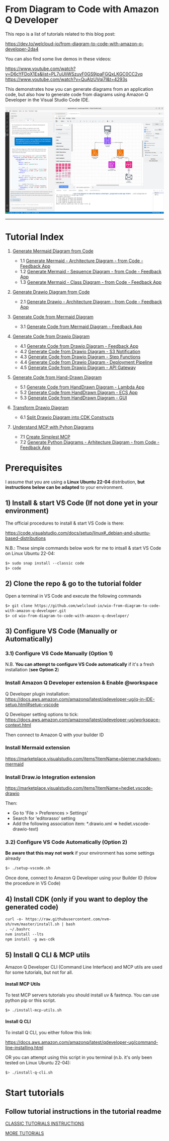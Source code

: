# **From Diagram to Code with Amazon Q Developer**

This repo is a list of tutorials related to this blog post:

https://dev.to/welcloud-io/from-diagram-to-code-with-amazon-q-developer-2da4

You can also find some live demos in these videos:

https://www.youtube.com/watch?v=D6cYFDoX1Es&list=PL7uUliWSzuvF0GS9jpaFGQxLKGC0CC2vq
https://www.youtube.com/watch?v=QuAlzUVqi7I&t=4293s

This demonstrates how you can generate diagrams from an application code, but also how to generate code from diagrams using Amazon Q Developer in the Visual Studio Code IDE.

![test](./_playground/screenshots/vscode-bigpicture.png)

---

# Tutorial Index

1. [Generate Mermaid Diagram from Code](_playground/TUTORIALS#1-generate-mermaid-diagram-from-code)

    - 1.1 [Generate Mermaid - Architecture Diagram - from Code - Feedback App](_playground/TUTORIALS#11-generate-mermaid---architecture-diagram---from-code---feedback-app)
    - 1.2 [Generate Mermaid - Sequence Diagram - from Code - Feedback App](_playground/TUTORIALS#12-generate-mermaid---sequence-diagram---from-code---feedback-app)
    - 1.3 [Generate Mermaid - Class Diagram - from Code - Feedback App](_playground/TUTORIALS#13-generate-mermaid---class-diagram---from-code---feedback-app)

2. [Generate Drawio Diagram from Code](_playground/TUTORIALS#2-generate-drawio-diagram-from-code)

    - 2.1 [Generate Drawio - Architecture Diagram - from Code - Feedback App](_playground/TUTORIALS#21-generate-drawio---architecture-diagram---from-code---feedback-app)

3. [Generate Code from Mermaid Diagram](_playground/TUTORIALS#3-generate-code-from-mermaid-diagram)

    - 3.1 [Generate Code from Mermaid Diagram - Feedback App](_playground/TUTORIALS#31-generate-code-from-mermaid-diagram---feedback-app)

4. [Generate Code from Drawio Diagram](_playground/TUTORIALS#4-generate-code-from-drawio-diagram)

    - 4.1 [Generate Code from Drawio Diagram - Feedback App](_playground/TUTORIALS#41-generate-code-from-drawio-diagram---feedback-app)
    - 4.2 [Generate Code from Drawio Diagram - S3 Notification](_playground/TUTORIALS#42-generate-code-from-drawio-diagram---s3-notification)
    - 4.3 [Generate Code from Drawio Diagram - Step Functions](_playground/TUTORIALS#43-generate-code-from-drawio-diagram---step-functions)
    - 4.4 [Generate Code from Drawio Diagram - Deployment Pipeline](_playground/TUTORIALS#44-generate-code-from-drawio-diagram---deployment-pipeline)
    - 4.5 [Generate Code from Drawio Diagram - API Gateway](_playground/TUTORIALS#45-generate-code-from-drawio-diagram---api-gateway)

5. [Generate Code from Hand-Drawn Diagram](_playground/TUTORIALS#5-generate-code-from-hand-drawn-diagram)

    - 5.1 [Generate Code from HandDrawn Diagram - Lambda App](_playground/TUTORIALS#51-generate-code-from-handdrawn-diagram---lambda-app)
    - 5.2 [Generate Code from HandDrawn Diagram - ECS App](_playground/TUTORIALS#52-generate-code-from-handdrawn-diagram---ecs-app)
    - 5.3 [Generate Code from HandDrawn Diagram - GUI](_playground/TUTORIALS#53-generate-code-from-handdrawn-diagram---gui)

6. [Transform Drawio Diagram](_playground/TUTORIALS#6-transform-drawio-diagram)

    - 6.1 [Split Drawio Diagram into CDK Constructs](_playground/TUTORIALS#61-split-drawio-diagram-into-cdk-constructs)

7. [Understand MCP with Pyhon Diagrams](_playground/TUTORIALS#7-understand-mcp-with-pyhon-diagrams)

    - 7.1 [Create Simplest MCP](_playground/TUTORIALS#71-create-simplest-mcp)
    - 7.2 [Generate Python Diagrams - Arhitecture Diagram - from Code - Feedback App](_playground/TUTORIALS#72-generate-python-diagrams---arhitecture-diagram---from-code---feedback-app)


# Prerequisites

I assume that you are using a **Linux Ubuntu 22-04** distribution, **but instructions below can be adapted** to your environment.

## 1) Install & start VS Code (If not done yet in your environment)

The official procedures to install & start VS Code is there:

https://code.visualstudio.com/docs/setup/linux#_debian-and-ubuntu-based-distributions

N.B.: These simple commands below work for me to intsall & start VS Code on Linux Ubuntu 22-04:

```
$> sudo snap install --classic code
$> code
```

## 2) Clone the repo & go to the tutorial folder

Open a terminal in VS Code and execute the following commands

```
$> git clone https://github.com/welcloud-io/wio-from-diagram-to-code-with-amazon-q-developer.git
$> cd wio-from-diagram-to-code-with-amazon-q-developer/
```

## 3) Configure VS Code (Manually or Automatically)

### 3.1) Configure VS Code Manually (Option 1)

N.B.
**You can attempt to configure VS Code automatically**
if it's a fresh installation (**see Option 2**)

### Install Amazon Q Developer extension & Enable @workspace

Q Developer plugin installation:
https://docs.aws.amazon.com/amazonq/latest/qdeveloper-ug/q-in-IDE-setup.html#setup-vscode

Q Developer setting options to tick: https://docs.aws.amazon.com/amazonq/latest/qdeveloper-ug/workspace-context.html

Then connect to Amazon Q with your builder ID

### Install Mermaid extension

https://marketplace.visualstudio.com/items?itemName=bierner.markdown-mermaid

### Install Draw.io Integration extension

https://marketplace.visualstudio.com/items?itemName=hediet.vscode-drawio

Then:
- Go to 'File > Preferences > Settings' 
- Search for 'editorasso' setting 
- Add the following association item: *.drawio.xml => hediet.vscode-drawio-text)

### 3.2) Configure VS Code Automatically (Option 2)

**Be aware that this may not work** if your environment has some settings already

```bash
$> ./setup-vscode.sh
```

Once done, connect to Amazon Q Developer using your Builder ID (folow the procedure in VS Code)

## 4) Install CDK (only if you want to deploy the generated code)

```
curl -o- https://raw.githubusercontent.com/nvm-sh/nvm/master/install.sh | bash
. ~/.bashrc 
nvm install --lts
npm install -g aws-cdk
```

## 5) Install Q CLI & MCP utils

Amazon Q Developer CLI (Command Line Interface) and MCP utils are used for some tutorials, but not for all.

#### Install MCP Utils
To test MCP servers tutorials you should install uv & fastmcp.
You can use python pip or this script.

```
$> ./install-mcp-utils.sh
```

#### Install Q CLI

To install Q CLI, you either follow this link:

https://docs.aws.amazon.com/amazonq/latest/qdeveloper-ug/command-line-installing.html

OR you can attempt using this script in you terminal (n.b. it's only been tested on Linux Ubuntu 22-04):

```bash
$> ./install-q-cli.sh
```

# Start tutorials

## Follow tutorial instructions in the tutorial readme

[CLASSIC TUTORIALS INSTRUCTIONS](_playground/README.md)

[MORE TUTORIALS](_playground/README-More.md)
